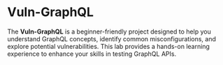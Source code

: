 # Vuln-GraphQL
The **Vuln-GraphQL** is a beginner-friendly project designed to help you understand GraphQL concepts, identify common misconfigurations, and explore potential vulnerabilities. This lab provides a hands-on learning experience to enhance your skills in testing GraphQL APIs.

